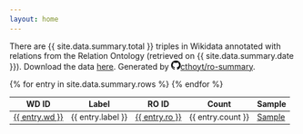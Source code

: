 ```yaml
---
layout: home
---
```

There are {{ site.data.summary.total }} triples in Wikidata annotated with relations
from the Relation Ontology (retrieved on {{ site.data.summary.date }}).
Download the data [here](https://github.com/cthoyt/ro-summary/raw/main/summary.tsv).
Generated by <a href="https://github.com/cthoyt/ro-summary/blob/main/summarize.py">
<img src="github-icon.svg" height="16" />cthoyt/ro-summary</a>.

<table>
<thead>
<tr>
    <th>WD ID</th>
    <th>Label</th>
    <th>RO ID</th>
    <th>Count</th>
    <th>Sample</th>
</tr>
</thead>
<tbody>
{% for entry in site.data.summary.rows %}
    <tr>
        <td><a href="https://www.wikidata.org/wiki/Property:{{ entry.wd }}">{{ entry.wd }}</a></td>
        <td>{{ entry.label }}</td>
        <td>
            <a href="https://www.ebi.ac.uk/ols/ontologies/ro/properties?iri=http://purl.obolibrary.org/obo/{{ entry.ro }}">
                {{ entry.ro }}
            </a>
        </td>
        <td align="right">{{ entry.count }}</td>
        <td><a href="https://query.wikidata.org/#SELECT%20%3Fsubject%20%3FsubjectLabel%20%3Fobject%20%3FobjectLabel%20%0AWHERE%20%0A%7B%0A%20%20%3Fsubject%20wdt%3A{{ entry.wd }}%20%3Fobject.%0A%20%20SERVICE%20wikibase%3Alabel%20%7B%20bd%3AserviceParam%20wikibase%3Alanguage%20%22%5BAUTO_LANGUAGE%5D%2Cen%22.%20%7D%0A%7D%0ALIMIT%2010">Sample</a></td>
    </tr>
{% endfor %}
</tbody>
</table>
